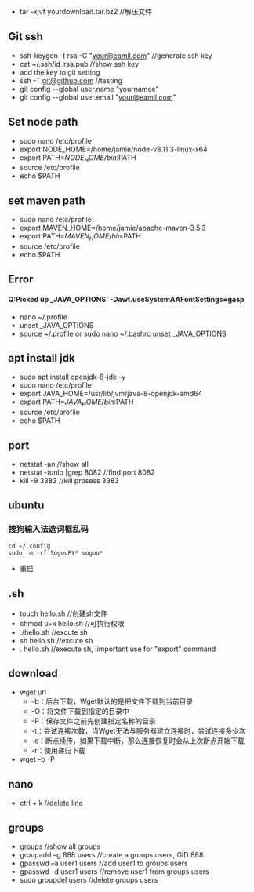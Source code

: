 * tar -xjvf yourdownload.tar.bz2 //解压文件

## Git ssh
* ssh-keygen -t rsa -C "your@eamil.com" //generate ssh key
* cat ~/.ssh/id_rsa.pub //show ssh key
* add the key to git setting
* ssh -T git@github.com //testing
* git config --global user.name "yournamee"
* git config --global user.email "your@eamil.com"

## Set node path
* sudo nano /etc/profile
* export NODE_HOME=/home/jamie/node-v8.11.3-linux-x64
* export PATH=$NODE_HOME/bin:$PATH
* source /etc/profile
* echo $PATH

## set maven path
* sudo nano /etc/profile
* export MAVEN_HOME=/home/jamie/apache-maven-3.5.3
* export PATH=$MAVEN_HOME/bin:$PATH
* source /etc/profile
* echo $PATH

## Error
#### Q:Picked up _JAVA_OPTIONS: -Dawt.useSystemAAFontSettings=gasp
* nano ~/.profile
* unset _JAVA_OPTIONS
* source ~/.profile
or
sudo nano ~/.bashrc
unset _JAVA_OPTIONS

## apt install jdk
* sudo apt install openjdk-8-jdk -y
* sudo nano /etc/profile
* export JAVA_HOME=/usr/lib/jvm/java-8-openjdk-amd64
* export PATH=$JAVA_HOME/bin:$PATH
* source /etc/profile
* echo $PATH

## port
* netstat -an //show all
* netstat -tunlp |grep 8082 //find port 8082
* kill -9 3383 //kill prosess 3383

## ubuntu
### 搜狗输入法选词框乱码
```
cd ~/.config
sudo rm -rf SogouPY* sogou*
```
* 重启

## .sh
* touch hello.sh //创建sh文件
* chmod u+x hello.sh //可执行权限
* ./hello.sh //excute sh
* sh hello.sh //excute sh
* . hello.sh //execute sh, !important use for "export" command

## download
* wget url
    * -b：后台下载，Wget默认的是把文件下载到当前目录
    * -O：将文件下载到指定的目录中
    * -P：保存文件之前先创建指定名称的目录
    * -t：尝试连接次数，当Wget无法与服务器建立连接时，尝试连接多少次
    * -c：断点续传，如果下载中断，那么连接恢复时会从上次断点开始下载
    * -r：使用递归下载
* wget -b -P <output path> <url>

## nano
* ctrl + k //delete line

## groups
* groups //show all groups
* groupadd –g 888 users //create a groups users, GID 888
* gpasswd –a user1 users //add user1 to groups users
* gpasswd –d user1 users //remove user1 from groups users
* sudo groupdel users //delete groups users